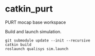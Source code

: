 # catkin_purt
PURT mocap base workspace

Build and launch simulation.
```
git submodule update --init --recursive
catkin build
roslaunch qualisys sim.launch
```
